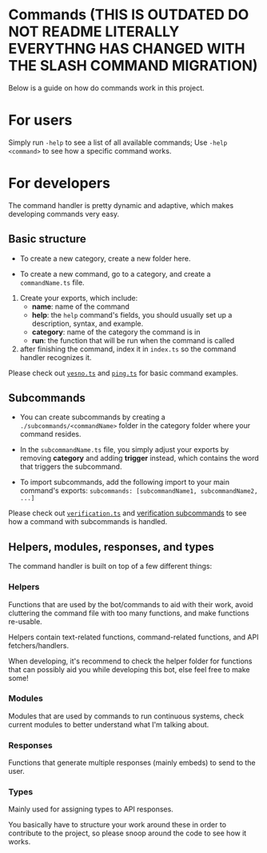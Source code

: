 # Commands (THIS IS OUTDATED DO NOT README LITERALLY EVERYTHNG HAS CHANGED WITH THE SLASH COMMAND MIGRATION)

Below is a guide on how do commands work in this project.

# For users

Simply run `-help` to see a list of all available commands; Use `-help <command>` to see how a specific command works.

# For developers

The command handler is pretty dynamic and adaptive, which makes developing commands very easy.

## Basic structure

- To create a new category, create a new folder here.

- To create a new command, go to a category, and create a `commandName.ts` file.

1. Create your exports, which include:
    - **name**: name of the command
    - **help**: the `help` command's fields, you should usually set up a description, syntax, and example.
    - **category**: name of the category the command is in
    - **run**: the function that will be run when the command is called
2. after finishing the command, index it in `index.ts` so the command handler recognizes it.

Please check out [`yesno.ts`](./fun/yesno.ts) and [`ping.ts`](./misc/ping.ts) for basic command examples.

## Subcommands

- You can create subcommands by creating a `./subcommands/<commandName>` folder in the category folder where your command resides.

- In the `subcommandName.ts` file, you simply adjust your exports by removing **category** and adding **trigger** instead, which contains the word that triggers the subcommand.

- To import subcommands, add the following import to your main command's exports:
`subcommands: [subcommandName1, subcommandName2, ...]`

Please check out [`verification.ts`](./management/verification.ts) and [verification subcommands](./management/subcommands/verification/) to see how a command with subcommands is handled.

## Helpers, modules, responses, and types

The command handler is built on top of a few different things:

### **Helpers**

Functions that are used by the bot/commands to aid with their work, avoid cluttering the command file with too many functions, and make functions re-usable.

Helpers contain text-related functions, command-related functions, and API fetchers/handlers.

When developing, it's recommend to check the helper folder for functions that can possibly aid you while developing this bot, else feel free to make some!

### **Modules**

Modules that are used by commands to run continuous systems, check current modules to better understand what I'm talking about.

### **Responses**

Functions that generate multiple responses (mainly embeds) to send to the user.

### **Types**

Mainly used for assigning types to API responses.

You basically have to structure your work around these in order to contribute to the project, so please snoop around the code to see how it works.
